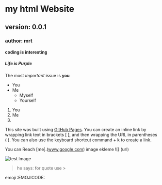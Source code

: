 # my html Website
## version: 0.0.1
### author: mrt

#### coding is interesting
##### Life is Purple
The most *important* issue is **you**
* You
* Me
  * Myself
  * Yourself
1. You
1. Me
  1.
 
This site was built using [GitHub Pages](https://pages.github.com/).
You can create an inline link by wrapping link text in brackets [ ], and then wrapping the URL in parentheses ( ). You can also use the keyboard shortcut command + k to create a link.

You can Reach [me].(www.google.com)
image ekleme ![] (url)

![test Image](https://images.unsplash.com/photo-1546841937-13f807ff363b?ixlib=rb-1.2.1&ixid=eyJhcHBfaWQiOjEyMDd9&auto=format&fit=crop&w=1050&q=80)

> he says: for quote use >

emoji :EMOJICODE:
